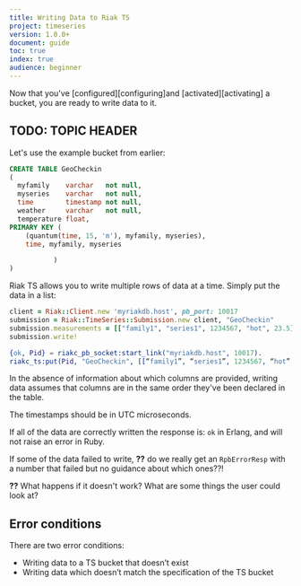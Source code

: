 ```yaml
---
title: Writing Data to Riak TS
project: timeseries
version: 1.0.0+
document: guide
toc: true
index: true
audience: beginner
---
```


Now that you've [configured][configuring]and [activated][activating] a bucket, you are ready to write data to it.

## TODO: TOPIC HEADER

Let's use the example bucket from earlier:

```sql
CREATE TABLE GeoCheckin
(
  myfamily    varchar   not null,
  myseries    varchar   not null,
  time        timestamp not null,
  weather     varchar   not null,
  temperature float,
PRIMARY KEY (
    (quantum(time, 15, 'm'), myfamily, myseries),
    time, myfamily, myseries

           )
)
```

Riak TS allows you to write multiple rows of data at a time. Simply put the data in a list:

```ruby
client = Riak::Client.new 'myriakdb.host', pb_port: 10017
submission = Riak::TimeSeries::Submission.new client, "GeoCheckin"
submission.measurements = [["family1", "series1", 1234567, "hot", 23.5], ["family2", "series99", 1234567, "windy", 19.8]]
submission.write!
```

```erlang
{ok, Pid} = riakc_pb_socket:start_link("myriakdb.host", 10017).
riakc_ts:put(Pid, "GeoCheckin", [[“family1”, “series1”, 1234567, “hot”, 23.5], [“family2”, “series99”, 1234567, “windy”, 19.8]]).
```

In the absence of information about which columns are provided, writing data
assumes that columns are in the same order they've been declared in the table.

The timestamps should be in UTC microseconds.

If all of the data are correctly written the response is:
`ok` in Erlang, and will not raise an error in Ruby.

If some of the data failed to write, **??** do we really get an `RpbErrorResp`
with a number that failed but no guidance about which ones??!

**??** What happens if it doesn't work? What are some things the user could look at?

## Error conditions

There are two error conditions:

* Writing data to a TS bucket that doesn’t exist
*	Writing data which doesn’t match the specification of the TS bucket
